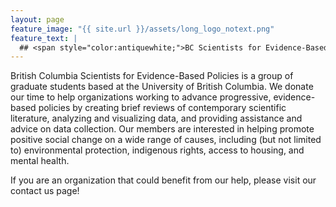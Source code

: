 ```yaml
---
layout: page
feature_image: "{{ site.url }}/assets/long_logo_notext.png"
feature_text: |
  ## <span style="color:antiquewhite;">BC Scientists for Evidence-Based Policies</span>.
---
```

<p>British Columbia Scientists for Evidence-Based Policies is a group of graduate students based at the University of British Columbia. We donate our time to help organizations working to advance progressive, evidence-based policies by creating brief reviews of contemporary scientific literature, analyzing and visualizing data, and providing assistance and advice on data collection. Our members are interested in helping promote positive social change on a wide range of causes, including (but not limited to) environmental protection, indigenous rights, access to housing, and mental health. </p>
<p>If you are an organization that could benefit from our help, please visit our contact us page! </p>
